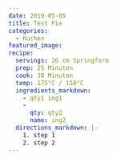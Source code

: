 ```yaml
---
date: 2019-05-05
title: Test Pie
categories:
  - Kuchen
featured_image:
recipe:
  servings: 26 cm Springform
  prep: 25 Minuten
  cook: 30 Minuten
  temp: 175°C / 150°C
  ingredients_markdown:
    - qty1 ing1
    -
      qty: qty2
      name: ing2
  directions_markdown: |-
    1. step 1
    2. step 2
---
```

